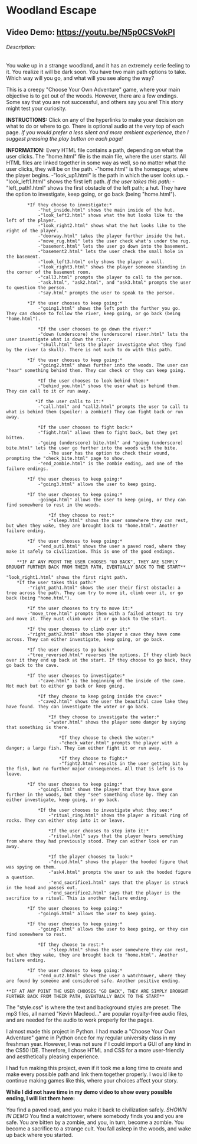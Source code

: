 # Woodland Escape
## Video Demo: https://youtu.be/N5p0CSVokPI
###### Description:
You wake up in a strange woodland, and it has an extremely eerie feeling to it. You realize it will be dark soon.
You have two main path options to take. Which way will you go, and what will you see along the way?

This is a creepy "Choose Your Own Adventure" game, where your main objective is to get out of the woods. However, there are a few endings.
Some say that you are not successful, and others say you are! This story might test your curiosity.

**INSTRUCTIONS:**
Click on any of the hyperlinks to make your decision on what to do or where to go.
There is optional audio at the very top of each page.
*If you would prefer a less silent and more ambient experience, then I suggest pressing the play button on each page!*

**INFORMATION:**
Every HTML file contains a path, depending on what the user clicks. The "home.html" file is the main file, where the user starts.
All HTML files are linked together in some way as well, so no matter what the user clicks, they will be on the path.
    -"home.html" is the homepage; where the player begins.
    -"look_up1.html" is the path in which the user looks up.
    -"look_left1.html" shows the first left path.
        *If the user takes this path:*
            -"left_path1.html" shows the first obstacle of the left path; a hut. They have the option to investigate, keep going, or go back (being "home.html").
            
            *If they choose to investigate:*
                -"hut_inside.html" shows the main inside of the hut.
                -"look_left2.html" shows what the hut looks like to the left of the player.
                -"look_right2.html" shows what the hut looks like to the right of the player.
                -"doorway.html" takes the player further inside the hut.
                -"move_rug.html" lets the user check what's under the rug.
                -"basement.html" lets the user go down into the basement.
                -"basement2.html" lets the user check the small hole in the basement.
                -"look_left3.html" only shows the player a wall.
                -"look_right3.html" shows the player someone standing in the corner of the basement room.
                -"call3.html" prompts the player to call to the person.
                -"ask.html", "ask2.html", and "ask3.html" prompts the user to question the person.
                -"say.html" prompts the user to speak to the person.
                
            *If the user chooses to keep going:*
                -"going1.html" shows the left path the further you go. They can choose to follow the river, keep going, or go back (being "home.html").
                
                *If the user chooses to go down the river:*
                -"down (underscore) the (underscore) river.html" lets the user investigate what is down the river.
                -"skull.html" lets the player investigate what they find by the river (a skull). There is not much to do with this path.
            
            *If the user chooses to keep going:*
                -"going2.html" shows further into the woods. The user can "hear" something behind them. They can check or they can keep going.
                
                *If the user chooses to look behind them:*
                -"behind_you.html" shows the user what is behind them. They can call to it or run away.
               
               *If the user calls to it:*
                -"call.html" and "call2.html" prompts the user to call to what is behind them (spoiler: a zombie!) They can fight back or run away.
                
                *If the user chooses to fight back:*
                -"fight.html" allows them to fight back, but they get bitten.
                -"going (underscore) bite.html" and "going (underscore) bite.html" lets the user go further into the woods with the bite.
                    -The user has the option to check their wound, prompting the "check_bite.html" page to show.
                -"end_zombie.html" is the zombie ending, and one of the failure endings.
                
            *If the user chooses to keep going:*
                -"going3.html" allows the user to keep going.
            
            *If the user chooses to keep going:*
                -going4.html" allows the user to keep going, or they can find somewhere to rest in the woods.
                    
                    *If they choose to rest:*
                    -"sleep.html" shows the user somewhere they can rest, but when they wake, they are brought back to "home.html". Another failure ending.
            
            *If the user chooses to keep going:*
                -"end_out1.html" shows the user a paved road, where they make it safely to civilization. This is one of the good endings.
            
        **IF AT ANY POINT THE USER CHOOSES "GO BACK", THEY ARE SIMPLY BROUGHT FURTHER BACK FROM THEIR PATH, EVENTUALLY BACK TO THE START**
    
    "look_right1.html" shows the first right path.
        *If the user takes this path:*
            -"right_path1.html" shows the user their first obstacle: a tree across the path. They can try to move it, climb over it, or go back (being "home.html").
            
            *If the user chooses to try to move it:*
            -"move_tree.html" prompts them with a failed attempt to try and move it. They must climb over it or go back to the start.
            
            *If the user chooses to climb over it:*
            -"right_path2.html" shows the player a cave they have come across. They can either investigate, keep going, or go back.
            
            *If the user chooses to go back:*
            -"tree_reversed.html" reverses the options. If they climb back over it they end up back at the start. If they choose to go back, they go back to the cave.
            
            *If the user chooses to investigate:*
                -"cave.html" is the beginning of the inside of the cave. Not much but to either go back or keep going.
                
                *If they choose to keep going inside the cave:*
                -"cave2.html" shows the user the beautiful cave lake they have found. They can investigate the water or go back.
                
                    *If they choose to investigate the water:*
                    -"water.html" shows the player some danger by saying that something is there.
                        
                        *If they choose to check the water:*
                        -"check_water.html" prompts the player with a danger; a large fish. They can either fight it or run away.
                        
                        *If they choose to fight:*
                        -"fight2.html" results in the user getting bit by the fish, but no further major consequences. All that is left is to leave.
                    
            *If the user chooses to keep going:*
                -"going5.html" shows the player that they have gone further in the woods, but they "see" something close by. They can either investigate, keep going, or go back.
                
                *If the user chooses to investigate what they see:*
                    -"ritual_ring.html" shows the player a ritual ring of rocks. They can either step into it or leave.
                    
                    *If the user chooses to step into it:*
                    -"ritual.html" says that the player hears something from where they had previously stood. They can either look or run away.
                    
                    *If the player chooses to look:*
                    -"druid.html" shows the player the hooded figure that was spying on them.
                    -"ask4.html" prompts the user to ask the hooded figure a question.
                    -"end_sacrifice1.html" says that the player is struck in the head and passes out.
                    -"end_sacrifice2.html" says that the player is the sacrifice to a ritual. This is another failure ending.
                    
            *If the user chooses to keep going:*
                -"going6.html" allows the user to keep going.
                
            *If the user chooses to keep going:*
                -"going7.html" allows the user to keep going, or they can find somewhere to rest.
                
                *If they choose to rest:*
                    -"sleep.html" shows the user somewhere they can rest, but when they wake, they are brought back to "home.html". Another failure ending.
            
            *If the user chooses to keep going:*
                -"end_out2.html" shows the user a watchtower, where they are found by someone and considered safe. Another positive ending.
    
    **IF AT ANY POINT THE USER CHOOSES "GO BACK", THEY ARE SIMPLY BROUGHT FURTHER BACK FROM THEIR PATH, EVENTUALLY BACK TO THE START**
    
The "style.css" is where the text and background styles are preset.
The mp3 files, all named "Kevin Macleod..." are popular royalty-free audio files, and are needed for the audio to work properly for the pages.

I almost made this project in Python.
I had made a "Choose Your Own Adventure" game in Python once for my regular university class in my freshman year.
However, I was not sure if I could import a GUI of any kind in the CS50 IDE.
Therefore, I chose HTML and CSS for a more user-friendly and aesthetically pleasing experience.

I had fun making this project, even if it took me a long time to create and make every possible path and link them together properly.
I would like to continue making games like this, where your choices affect your story.

**While I did not have time in my demo video to show every possible ending, I will list them here:**

You find a paved road, and you make it back to civilization safely. *SHOWN IN DEMO*
You find a watchtower, where somebody finds you and you are safe.
You are bitten by a zombie, and you, in turn, become a zombie.
You become a sacrifice to a strange cult.
You fall asleep in the woods, and wake up back where you started.
